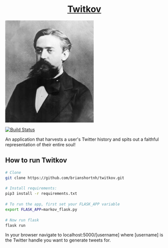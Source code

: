<h1 align="center"><a href="https://twitkov.club">Twitkov</a></h1>
<img align="center" src="/static/markov-portrait-2.jpeg" />

[![Build Status](https://travis-ci.org/brianshortnh/twitkov.svg?branch=master)](https://travis-ci.org/brianshortnh/twitkov)

An application that harvests a user's Twitter history and spits out a faithful
representation of their entire soul!

## How to run Twitkov

```bash
# Clone
git clone https://github.com/brianshortnh/twitkov.git

# Install requirements:
pip3 install -r requirements.txt

# To run the app, first set your FLASK_APP variable
export FLASK_APP=markov_flask.py

# Now run flask
flask run
```

In your browser navigate to localhost:5000/[username] where [username] is the
Twitter handle you want to generate tweets for.

